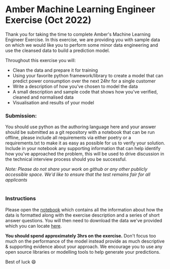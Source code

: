 # Amber Machine Learning Engineer Exercise (Oct 2022)

Thank you for taking the time to complete Amber's Machine Learning Engineer Exercise. In this exercise, we are providing you with sample data on which we would like you to perform some minor data engineering and use the cleansed data to build a prediction model.

Throughout this exercise you will:
* Clean the data and prepare it for training
* Using your favorite python framework/library to create a model that can predict power consumption over the next 24hr for a single customer
* Write a description of how you've chosen to model the data
* A small description and sample code that shows how you've verified, cleaned and normalised data
* Visualisation and results of your model

### Submission:
You should use python as the authoring language here and your answer should be submitted as a git repository with a notebook that can be run offline, please include all requirements via either poetry or a requirements.txt to make it as easy as possible for us to verify your solution. Include in your notebook any supporting information that can help identify how you've approached the problem, this will be used to drive discussion in the technical interview process should you be successful.

_Note: Please do not share your work on github or any other publicly accessible space. We'd like to ensure that the test remains fair for all applicants_
<br />
<br />

### Instructions
Please open the [notebook](exercise.ipynb) which contains all the information about how the data is formatted along with the exercise description and a series of short answer questions. You will then need to download the data we've provided which you can locate [here](https://www.dropbox.com/s/el6rcqk69ouxngb/TestData.zip?dl=0).

**You should spend approximately 3hrs on the exercise.** Don't focus too much on the performance of the model instead provide as much descriptive & supporting evidence about your approach. We encourage you to use any open source libraries or modelling tools to help generate your predictions.

Best of luck 😄
